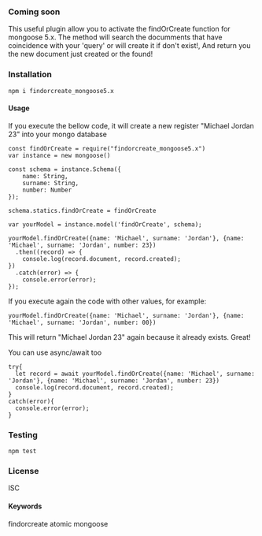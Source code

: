 ### Coming soon

This useful plugin allow you to activate the findOrCreate function for mongoose 5.x. The method will search the documments that have coincidence with your 'query' or will create it if don't exist!, And return you the new document just created or the found!

### Installation

```
npm i findorcreate_mongoose5.x
```

#### Usage

If you execute the bellow code, it will create a new register "Michael Jordan 23" into your mongo database

```
const findOrCreate = require("findorcreate_mongoose5.x")
var instance = new mongoose()

const schema = instance.Schema({
    name: String,
    surname: String,
    number: Number
});

schema.statics.findOrCreate = findOrCreate

var yourModel = instance.model('findOrCreate', schema);

yourModel.findOrCreate({name: 'Michael', surname: 'Jordan'}, {name: 'Michael', surname: 'Jordan', number: 23})
  .then((record) => {
    console.log(record.document, record.created);
})
  .catch(error) => {
    console.error(error);
});
```

If you execute again the code with other values, for example: 

```
yourModel.findOrCreate({name: 'Michael', surname: 'Jordan'}, {name: 'Michael', surname: 'Jordan', number: 00})
```

This will return "Michael Jordan 23" again because it already exists. Great!

You can use async/await too

```
try{
  let record = await yourModel.findOrCreate({name: 'Michael', surname: 'Jordan'}, {name: 'Michael', surname: 'Jordan', number: 23})
  console.log(record.document, record.created);
}
catch(error){
  console.error(error);
}
```

### Testing

```
npm test
```

### License

ISC

#### Keywords

findorcreate atomic mongoose